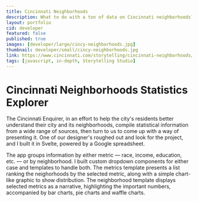 ```yaml
---
title: Cincinnati Neighborhoods
description: What to do with a ton of data on Cincinnati neighborhoods? Build a data lookup!
layout: portfolio
cid: developer
featured: false
published: true
images: [developer/large/cincy-neighborhoods.jpg]
thumbnail: developer/small/cincy-neighborhoods.jpg
link: https://www.cincinnati.com/storytelling/cincinnati-neighborhoods/
tags: [javascript, in-depth, Storytelling Studio]
---
```


# Cincinnati Neighborhoods Statistics Explorer

The Cincinnati Enquirer, in an effort to help the city's residents better understand their city and its neighborhoods, compile statistical information from a wide range of sources, then turn to us to come up with a way of presenting it. One of our designer's roughed out and look for the project, and I built it in Svelte, powered by a Google spreadsheet.

The app groups information by either metric — race, income, education, etc. — or by neighborhood. I built custom dropdown components for either case and templates to handle both. The metrics template presents a list ranking the neighorhoods by the selected metric, along with a simple chart-like graphic to show distribution. The neighborhood template displays selected metrics as a narrative, highlighting the important numbers, accompanied by bar charts, pie charts and waffle charts.

<!-- {% include external-link.html url=page.link text="Cincinnati Neighborhoods" %} -->
